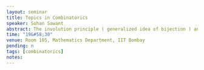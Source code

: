 ```yaml
---
layout: seminar
title: Topics in Combinatorics
speaker: Sohan Sawant
abstract: The involution principle ( generalized idea of bijection ) and it's various applications. Then I'll take most elegant theorem, Lemma of Gessel-Viennot, one that reveals via involutions an astounding connection between lattice paths and determinants. And discuss a number it's interesting applications - 1) proving some theorems on determinants “at a glance" purely combinatorially. 2) an unexpected and beautiful characterization of the Catalan numbers. 3) enumeration of plane partitions. 4) most beautiful application - number of spanning trees in graph comes as determinant of a certain matrix. Note: This had to be cancelled due to unavailability of the speaker.
time: "19&#58;30"
venue: Room 105, Mathematics Department, IIT Bombay 
pending: n
tags: [combinatorics]
notes: 
---
```

